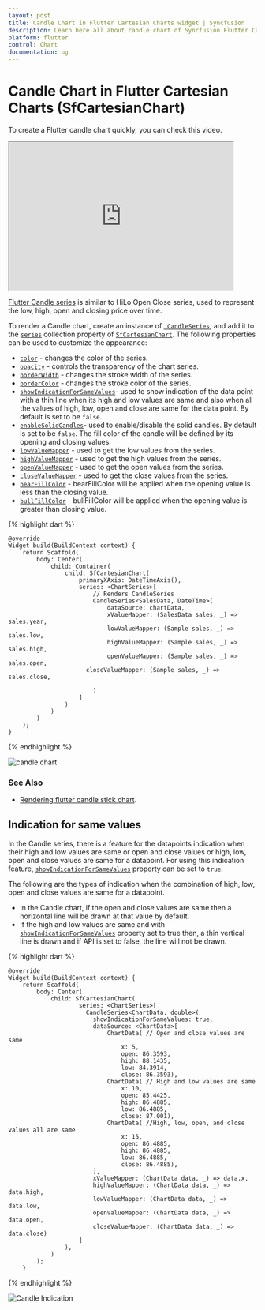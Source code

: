 ```yaml
---
layout: post
title: Candle Chart in Flutter Cartesian Charts widget | Syncfusion 
description: Learn here all about candle chart of Syncfusion Flutter Cartesian Charts (SfCartesianChart) widget and more.
platform: flutter
control: Chart
documentation: ug
---
```


# Candle Chart in Flutter Cartesian Charts (SfCartesianChart)

To create a Flutter candle chart quickly, you can check this video.

<style>#flutterCandleChartTutorial{width : 90% !important; height: 300px !important }</style>
<iframe id='flutterCandleChartTutorial' src='https://www.youtube.com/embed/g5cniDExpRw'></iframe>

[Flutter Candle series](https://www.syncfusion.com/flutter-widgets/flutter-charts/chart-types/candle-chart) is similar to HiLo Open Close series, used to represent the low, high, open and closing price over time.

To render a Candle chart, create an instance of [` CandleSeries`](https://pub.dev/documentation/syncfusion_flutter_charts/latest/charts/CandleSeries-class.html), and add it to the [`series`](https://pub.dev/documentation/syncfusion_flutter_charts/latest/charts/SfCartesianChart/series.html) collection property of [`SfCartesianChart`](https://pub.dev/documentation/syncfusion_flutter_charts/latest/charts/SfCartesianChart/SfCartesianChart.html). The following properties can be used to customize the appearance:

* [`color`](https://pub.dev/documentation/syncfusion_flutter_charts/latest/charts/CartesianSeries/color.html) - changes the color of the series.
* [`opacity`](https://pub.dev/documentation/syncfusion_flutter_charts/latest/charts/CartesianSeries/opacity.html) - controls the transparency of the chart series.
* [`borderWidth`](https://pub.dev/documentation/syncfusion_flutter_charts/latest/charts/CartesianSeries/borderWidth.html) - changes the stroke width of the series.
* [`borderColor`](https://pub.dev/documentation/syncfusion_flutter_charts/latest/charts/CartesianSeries/borderColor.html) - changes the stroke color of the series.
* [`showIndicationForSameValues`](https://pub.dev/documentation/syncfusion_flutter_charts/latest/charts/CandleSeries/showIndicationForSameValues.html)- used to show indication of the data point with a thin line when its high and low values are same and also when all the values of high, low, open and close are same for the data point. By default is set to be `false`.
* [`enableSolidCandles`](https://pub.dev/documentation/syncfusion_flutter_charts/latest/charts/CandleSeries/enableSolidCandles.html)- used to enable/disable the solid candles. By default is set to be `false`. The fill color of the candle will be defined by its opening and closing values.
* [`lowValueMapper`](https://pub.dev/documentation/syncfusion_flutter_charts/latest/charts/CartesianSeries/lowValueMapper.html) - used to get the low values from the series.
* [`highValueMapper`](https://pub.dev/documentation/syncfusion_flutter_charts/latest/charts/CartesianSeries/highValueMapper.html) - used to get the high values from the series.
* [`openValueMapper`](https://pub.dev/documentation/syncfusion_flutter_charts/latest/charts/CandleSeries/openValueMapper.html) - used to get the open values from the series.
* [`closeValueMapper`](https://pub.dev/documentation/syncfusion_flutter_charts/latest/charts/CandleSeries/closeValueMapper.html) - used to get the close values from the series.
* [`bearFillColor`](https://pub.dev/documentation/syncfusion_flutter_charts/latest/charts/CandleSeries/bearColor.html) - bearFillColor will be applied when the opening value is less than the closing value.
* [`bullFillColor`](https://pub.dev/documentation/syncfusion_flutter_charts/latest/charts/CandleSeries/bullColor.html) - bullFillColor will be applied when the opening value is greater than closing value.



{% highlight dart %} 
    
    @override
    Widget build(BuildContext context) {
        return Scaffold(
            body: Center(
                child: Container(
                    child: SfCartesianChart(
                        primaryXAxis: DateTimeAxis(),
                        series: <ChartSeries>[
                            // Renders CandleSeries
                            CandleSeries<SalesData, DateTime>(
                                dataSource: chartData,
                                xValueMapper: (SalesData sales, _) => sales.year,
                                lowValueMapper: (Sample sales, _) => sales.low,
                                highValueMapper: (Sample sales, _) => sales.high, 
                                openValueMapper: (Sample sales, _) => sales.open,
                          closeValueMapper: (Sample sales, _) => sales.close,

                            )
                        ]
                    )
                )   
            )
        );
    }

{% endhighlight %}

![candle chart](cartesian-chart-types-images/candle.png)

### See Also 

* [Rendering flutter candle stick chart](https://www.syncfusion.com/kb/12288/how-to-render-flutter-candlestick-chart-using-the-charts-widget-sfcartesianchart).

## Indication for same values

In the Candle series, there is a feature for the datapoints indication when their high and low values are same or open and close values or high, low, open and close values are same for a datapoint. For using this indication feature, [`showIndicationForSameValues`](https://pub.dev/documentation/syncfusion_flutter_charts/latest/charts/CandleSeries/showIndicationForSameValues.html) property can be set to `true`.

The following are the types of indication when the combination of high, low, open and close values are same for a datapoint.

* In the Candle chart, if the open and close values are same then a horizontal line will be drawn at that value by default.
* If the high and low values are same and with [`showIndicationForSameValues`](https://pub.dev/documentation/syncfusion_flutter_charts/latest/charts/CandleSeries/showIndicationForSameValues.html) property set to true then, a thin vertical line is drawn and if API is set to false, the line will not be drawn. 


{% highlight dart %} 

    @override
    Widget build(BuildContext context) {
        return Scaffold(
            body: Center(
                child: SfCartesianChart(
                        series: <ChartSeries>[
                          CandleSeries<ChartData, double>(
                            showIndicationForSameValues: true,
                            dataSource: <ChartData>[
                                ChartData( // Open and close values are same
                                    x: 5,
                                    open: 86.3593,
                                    high: 88.1435,
                                    low: 84.3914,
                                    close: 86.3593),
                                ChartData( // High and low values are same
                                    x: 10,
                                    open: 85.4425,
                                    high: 86.4885,
                                    low: 86.4885,
                                    close: 87.001),
                                ChartData( //High, low, open, and close values all are same
                                    x: 15,
                                    open: 86.4885,
                                    high: 86.4885,
                                    low: 86.4885,
                                    close: 86.4885),
                            ],
                            xValueMapper: (ChartData data, _) => data.x,
                            highValueMapper: (ChartData data, _) => data.high,
                            lowValueMapper: (ChartData data, _) => data.low,
                            openValueMapper: (ChartData data, _) => data.open,
                            closeValueMapper: (ChartData data, _) => data.close)
                        ]
                    ),
                )   
            );
        }

{% endhighlight %}

![Candle Indication](cartesian-chart-types-images/candle_indication.jpg)
